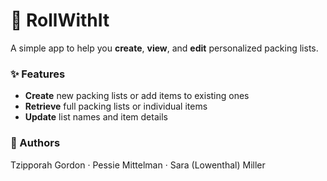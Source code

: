 # 🧳 RollWithIt

A simple app to help you **create**, **view**, and **edit** personalized packing lists.

### ✨ Features
- **Create** new packing lists or add items to existing ones  
- **Retrieve** full packing lists or individual items  
- **Update** list names and item details  

### 👥 Authors  
Tzipporah Gordon · Pessie Mittelman · Sara (Lowenthal) Miller
